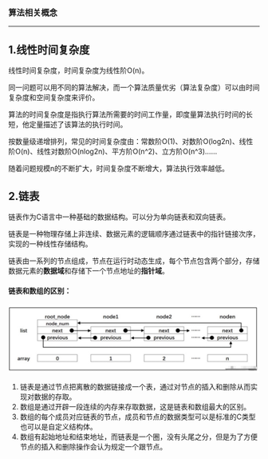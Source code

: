 ### 算法相关概念
---

1.线性时间复杂度
---
线性时间复杂度，时间复杂度为线性阶O(n)。

同一问题可以用不同的算法解决，而一个算法质量优劣（算法复杂度）可以由时间复杂度和空间复杂度来评价。

算法的时间复杂度是指执行算法所需要的时间工作量，即度量算法执行时间的长短，他定量描述了该算法的执行时间。

按数量级递增排列，常见的时间复杂度由：常数阶O(1)、对数阶O(log2n)、线性阶O(n)、线性对数阶O(nlog2n)、平方阶O(n^2)、立方阶O(n^3)……

随着问题规模n的不断扩大，时间复杂度不断增大，算法执行效率越低。

2.链表
---
链表作为C语言中一种基础的数据结构。可以分为单向链表和双向链表。

链表是一种物理存储上非连续、数据元素的逻辑顺序通过链表中的指针链接次序，实现的一种线性存储结构。

链表由一系列的节点组成，节点在运行时动态生成，每个节点包含两个部分，存储数据元素的**数据域**和存储下一个节点地址的**指针域**。
#### 链表和数组的区别：
<div style="width: 100%; text-align: center">
    <img src="./../../../images/链表和数组的区别.png" />
</div>

1. 链表是通过节点把离散的数据链接成一个表，通过对节点的插入和删除从而实现对数据的存取。
2. 数组是通过开辟一段连续的内存来存取数据，这是链表和数组最大的区别。
3. 数组的每个成员对应链表的节点，成员和节点的数据类型可以是标准的C类型也可以是自定义结构体。
4. 数组有起始地址和结束地址，而链表是一个圈，没有头尾之分，但是为了方便节点的插入和删除操作会认为规定一个跟节点。